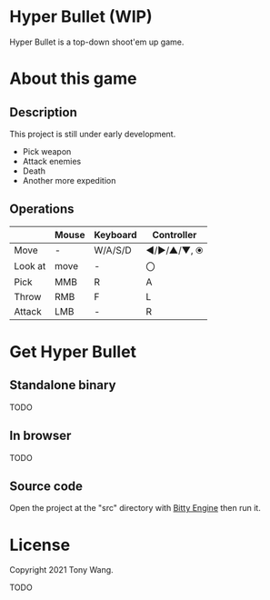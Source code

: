 # Hyper Bullet (WIP)

Hyper Bullet is a top-down shoot'em up game.

# About this game

## Description

This project is still under early development.

* Pick weapon
* Attack enemies
* Death
* Another more expedition

## Operations

| | Mouse | Keyboard | Controller |
|---|---|---|---|
| Move | - | W/A/S/D | ◄/►/▲/▼, ⦿ |
| Look at | move | - | 〇 |
| Pick | MMB | R | A |
| Throw | RMB | F | L |
| Attack | LMB | - | R |

# Get Hyper Bullet

## Standalone binary

TODO

## In browser

TODO

## Source code

Open the project at the "src" directory with [Bitty Engine](https://paladin-t.github.io/bitty/) then run it.

# License

Copyright 2021 Tony Wang.

TODO
